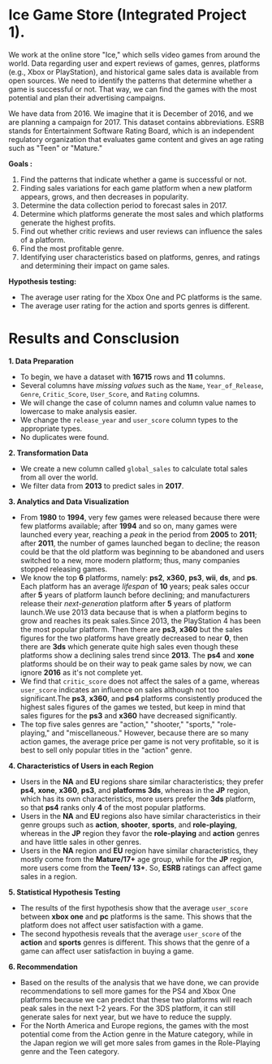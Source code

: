 # Ice Game Store (Integrated Project 1).
We work at the online store "Ice," which sells video games from around the world. Data regarding user and expert reviews of games, genres, platforms (e.g., Xbox or PlayStation), and historical game sales data is available from open sources. We need to identify the patterns that determine whether a game is successful or not. That way, we can find the games with the most potential and plan their advertising campaigns.

We have data from 2016. We imagine that it is December of 2016, and we are planning a campaign for 2017.
This dataset contains abbreviations. ESRB stands for Entertainment Software Rating Board, which is an independent regulatory organization that evaluates game content and gives an age rating such as "Teen" or "Mature."

**Goals :**

1. Find the patterns that indicate whether a game is successful or not.
2. Finding sales variations for each game platform when a new platform appears, grows, and then decreases in popularity.
3. Determine the data collection period to forecast sales in 2017.
4. Determine which platforms generate the most sales and which platforms generate the highest profits.
5. Find out whether critic reviews and user reviews can influence the sales of a platform.
6. Find the most profitable genre.
7. Identifying user characteristics based on platforms, genres, and ratings and determining their impact on game sales.

**Hypothesis testing:**

- The average user rating for the Xbox One and PC platforms is the same.
- The average user rating for the action and sports genres is different.

# Results and Consclusion

**1. Data Preparation**

- To begin, we have a dataset with **16715** rows and **11** columns.
- Several columns have *missing values* such as the `Name`, `Year_of_Release`, `Genre`, `Critic_Score`, `User_Score`, and `Rating` columns. 
- We will change the case of column names and column value names to lowercase to make analysis easier.
- We change the `release_year` and `user_score` column types to the appropriate types.
- No duplicates were found.

**2. Transformation Data** 

- We create a new column called `global_sales` to calculate total sales from all over the world.
- We filter data from **2013** to predict sales in **2017**.

**3. Analytics and Data Visualization**

- From **1980** to **1994**, very few games were released because there were few platforms available; after **1994** and so on, many games were launched every year, reaching a *peak* in the period from **2005** to **2011**; after **2011**, the number of games launched began to decline; the reason could be that the old platform was beginning to be abandoned and users switched to a new, more modern platform; thus, many companies stopped releasing games.
- We know the top **6** platforms, namely: **ps2**, **x360**, **ps3**, **wii**, **ds**, and **ps**. Each platform has an average *lifespan* of **10** years; peak sales occur after **5** years of platform launch before declining; and manufacturers release their *next-generation* platform after **5** years of platform launch.We use 2013 data because that is when a platform begins to grow and reaches its peak sales.Since 2013, the PlayStation 4 has been the most popular platform. Then there are **ps3**, **x360** but the sales figures for the two platforms have greatly decreased to near **0**, then there are **3ds** which generate quite high sales even though these platforms show a declining sales trend since **2013**. The **ps4** and **xone** platforms should be on their way to peak game sales by now, we can ignore **2016** as it's not complete yet. 
- We find that `critic_score` does not affect the sales of a game, whereas `user_score` indicates an influence on sales although not too significant.The **ps3**, **x360**, and **ps4** platforms consistently produced the highest sales figures of the games we tested, but keep in mind that sales figures for the **ps3** and **x360** have decreased significantly.
- The top five sales genres are "action," "shooter," "sports," "role-playing," and "miscellaneous." However, because there are so many action games, the average price per game is not very profitable, so it is best to sell only popular titles in the "action" genre.

**4. Characteristics of Users in each Region**

- Users in the **NA** and **EU** regions share similar characteristics; they prefer **ps4**, **xone**, **x360**, **ps3**, and **platforms 3ds**, whereas in the **JP** region, which has its own characteristics, more users prefer the **3ds** platform, so that **ps4** ranks only **4** of the most popular platforms.
- Users in the **NA** and **EU** regions also have similar characteristics in their genre groups such as **action**, **shooter**, **sports**, and **role-playing**, whereas in the **JP** region they favor the **role-playing** and **action** genres and have little sales in other genres.
- Users in the **NA** region and **EU** region have similar characteristics, they mostly come from the **Mature/17+** age group, while for the **JP** region, more users come from the **Teen/ 13+**. So, **ESRB** ratings can affect game sales in a region. 

**5. Statistical Hypothesis Testing**
- The results of the first hypothesis show that the average `user_score` between **xbox one** and **pc** platforms is the same. This shows that the platform does not affect user satisfaction with a game.
- The second hypothesis reveals that the average `user_score` of the **action** and **sports** genres is different. This shows that the genre of a game can affect user satisfaction in buying a game.

**6. Recommendation**

- Based on the results of the analysis that we have done, we can provide recommendations to sell more games for the PS4 and Xbox One platforms because we can predict that these two platforms will reach peak sales in the next 1-2 years. For the 3DS platform, it can still generate sales for next year, but we have to reduce the supply.
- For the North America and Europe regions, the games with the most potential come from the Action genre in the Mature category, while in the Japan region we will get more sales from games in the Role-Playing genre and the Teen category.
